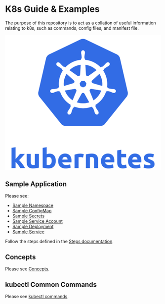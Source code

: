 # K8s Guide & Examples

The purpose of this repository is to act as a collation of useful information 
relating to k8s, such as commands, config files, and manifest file. 

![K8s Logo](./imgs/k8s_logo.png)  

## Sample Application

Please see:
* [Sample Namespace](./examples/sample-namespace.yaml)
* [Sample ConfigMap](./examples/sample-config-map.yaml)
* [Sample Secrets](./examples/sample-secrets.yaml)
* [Sample Service Account](./examples/sample-service-account.yaml)
* [Sample Deployment](./examples/sample-deployment.yaml)
* [Sample Service](./examples/sample-service.yaml)

Follow the steps defined in the [Steps documentation](./examples/STEPS.md).

## Concepts

Please see [Concepts](./docs/CONCEPTS.md).

## kubectl Common Commands

Please see [kubectl commands](./docs/COMMANDS.md).


